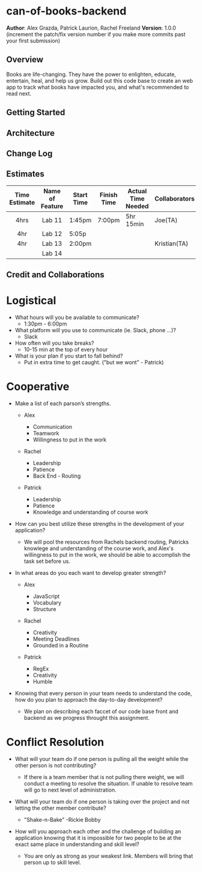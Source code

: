 # can-of-books-backend

**Author**: Alex Grazda, Patrick Laurion, Rachel Freeland
**Version**: 1.0.0 (increment the patch/fix version number if you make more commits past your first submission)

## Overview

Books are life-changing. They have the power to enlighten, educate, entertain, heal, and help us grow. Build out this code base to create an web app to track what books have impacted you, and what's recommended to read next.


## Getting Started
<!-- What are the steps that a user must take in order to build this app on their own machine and get it running? -->

## Architecture
<!-- Provide a detailed description of the application design. What technologies (languages, libraries, etc) you're using, and any other relevant design information. -->

## Change Log
<!-- Use this area to document the iterative changes made to your application as each feature is successfully implemented. Use time stamps. Here's an example:

01-01-2001 4:59pm - Application now has a fully-functional express server, with a GET route for the location resource. -->

## Estimates

| Time Estimate | Name of Feature | Start Time | Finish Time | Actual Time Needed | Collaborators |
|:-------------:|:---------------:|------------|-------------|--------------------|---------------|
|    4hrs       |  Lab 11         |    1:45pm  |  7:00pm     |     5hr 15min      | Joe(TA)       |
|    4hr        |  Lab 12         |      5:05p |             |                    |               |
|    4hr        |  Lab 13         |    2:00pm  |             |                    |Kristian(TA)   |
|               |  Lab 14         |            |             |                    |               |


## Credit and Collaborations
<!-- Give credit (and a link) to other people or resources that helped you build this application. -->

# Logistical  
- What hours will you be available to communicate?  
  - 1:30pm - 6:00pm
- What platform will you use to communicate (ie. Slack, phone …)? 
  - Slack 
- How often will you take breaks?  
  - 10-15 min at the top of every hour
- What is your plan if you start to fall behind? 
  - Put in extra time to get caught. ("but we wont" - Patrick) 

# Cooperative  
- Make a list of each parson’s strengths.
  - Alex 
    - Communication
    - Teamwork
    - Willingness to put in the work  
    
  - Rachel  
    - Leadership
    - Patience
    - Back End - Routing

  - Patrick  
    - Leadership
    - Patience 
    - Knowledge and understanding of course work
    
- How can you best utilize these strengths in the development of your application?  
  - We will pool the resources from Rachels backend routing, Patricks knowlege and understanding of the course work, and Alex's willingness to put in the work, we should be able to accomplish the task set before us.

- In what areas do you each want to develop greater strength?  
  - Alex 
    - JavaScript
    - Vocabulary
    - Structure
    
  - Rachel  
    - Creativity
    - Meeting Deadlines
    - Grounded in a Routine

  - Patrick  
    - RegEx
    - Creativity
    - Humble
  
- Knowing that every person in your team needs to understand the code, how do you plan to approach the day-to-day development? 
  - We plan on describing each faccet of our code base front and backend as we progress throught this assignment.
   
# Conflict Resolution  
- What will your team do if one person is pulling all the weight while the other person is not contributing? 
  - If there is a team member that is not pulling there weight, we will conduct a meeting to resolve the situation. If unable to resolve team will go to next level of administration. 
   
- What will your team do if one person is taking over the project and not letting the other member contribute? 
  - "Shake-n-Bake" -Rickie Bobby
   
- How will you approach each other and the challenge of building an application knowing that it is impossible for two people to be at the exact same place in understanding and skill level? 
  - You are only as strong as your weakest link. Members will bring that person up to skill level.

